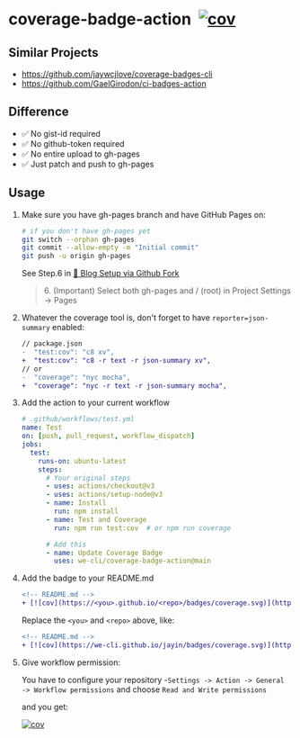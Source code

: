 # coverage-badge-action&nbsp;&nbsp;[![cov](https://we-cli.github.io/coverage-badge-action/badges/coverage.svg)](https://github.com/we-cli/coverage-badge-action/actions)


## Similar Projects

- https://github.com/jaywcjlove/coverage-badges-cli
- https://github.com/GaelGirodon/ci-badges-action

## Difference

- ✅ No gist-id required
- ✅ No github-token required
- ✅ No entire upload to gh-pages
- ✅ Just patch and push to gh-pages

## Usage

1. Make sure you have gh-pages branch and have GitHub Pages on:

    ```sh
    # if you don't have gh-pages yet
    git switch --orphan gh-pages
    git commit --allow-empty -m "Initial commit"
    git push -u origin gh-pages
    ```

    See Step.6 in [🚀 Blog Setup via Github Fork](https://fritx.github.io/silent/?2022/09/blog-setup-via-github-fork)

    > 6\. (Important) Select both gh-pages and / (root) in Project Settings -> Pages


2. Whatever the coverage tool is, don't forget to have `reporter=json-summary` enabled:

    ```diff
    // package.json
    -  "test:cov": "c8 xv",
    +  "test:cov": "c8 -r text -r json-summary xv",
    // or
    -  "coverage": "nyc mocha",
    +  "coverage": "nyc -r text -r json-summary mocha",
    ```

3. Add the action to your current workflow

    ```yml
    # .github/workflows/test.yml
    name: Test
    on: [push, pull_request, workflow_dispatch]
    jobs:
      test:
        runs-on: ubuntu-latest
        steps:
          # Your original steps
          - uses: actions/checkout@v3
          - uses: actions/setup-node@v3
          - name: Install
            run: npm install
          - name: Test and Coverage
            run: npm run test:cov  # or npm run coverage

          # Add this
          - name: Update Coverage Badge
            uses: we-cli/coverage-badge-action@main
    ```

4. Add the badge to your README.md

    ```diff
    <!-- README.md -->
    + [![cov](https://<you>.github.io/<repo>/badges/coverage.svg)](https://github.com/<you>/<repo>/actions)
    ```

    Replace the `<you>` and `<repo>` above, like:

    ```diff
    <!-- README.md -->
    + [![cov](https://we-cli.github.io/jayin/badges/coverage.svg)](https://github.com/we-cli/jayin/actions)
    ```

5. Give workflow permission:

    You have to configure your repository -`Settings -> Action -> General -> Workflow permissions` and choose `Read and Write permissions`


    and you get:
    
    [![cov](https://we-cli.github.io/coverage-badge-action/badges/coverage.svg)](https://github.com/we-cli/coverage-badge-action/actions)
